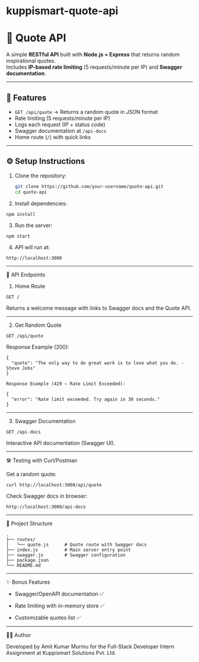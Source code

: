# kuppismart-quote-api

# 🚀 Quote API

A simple **RESTful API** built with **Node.js + Express** that returns random inspirational quotes.  
Includes **IP-based rate limiting** (5 requests/minute per IP) and **Swagger documentation**.  

---

## 📌 Features
- `GET /api/quote` → Returns a random quote in JSON format  
- Rate limiting (5 requests/minute per IP)  
- Logs each request (IP + status code)  
- Swagger documentation at `/api-docs`  
- Home route (`/`) with quick links  

---

## ⚙️ Setup Instructions

1. Clone the repository:
   ```bash
   git clone https://github.com/your-username/quote-api.git
   cd quote-api
   ```

2. Install dependencies:
```
npm install
```

3. Run the server:
```
npm start
```

4. API will run at:
```
http://localhost:3000
```

---

📖 API Endpoints

1. Home Route

```
GET /
```

Returns a welcome message with links to Swagger docs and the Quote API.

---

2. Get Random Quote
```
GET /api/quote
```

Response Example (200):

```
{
  "quote": "The only way to do great work is to love what you do. - Steve Jobs"
}

Response Example (429 – Rate Limit Exceeded):

{
  "error": "Rate limit exceeded. Try again in 30 seconds."
}
```

---

3. Swagger Documentation
```
GET /api-docs
```

Interactive API documentation (Swagger UI).

---

🛠️ Testing with Curl/Postman

Get a random quote:

```
curl http://localhost:3000/api/quote
```

Check Swagger docs in browser:

```
http://localhost:3000/api-docs
```

---

📂 Project Structure

```
.
├── routes/
│   └── quote.js      # Quote route with Swagger docs
├── index.js          # Main server entry point
├── swagger.js        # Swagger configuration
├── package.json
└── README.md
```

---

✨ Bonus Features

- Swagger/OpenAPI documentation ✅

- Rate limiting with in-memory store ✅

- Customizable quotes list ✅

---

👨‍💻 Author

Developed by Amit Kumar Murmu for the Full-Stack Developer Intern Assignment at Kuppismart Solutions Pvt. Ltd.
